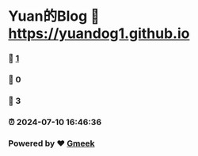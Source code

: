 # Yuan的Blog :link: https://yuandog1.github.io 
### :page_facing_up: [1](https://yuandog1.github.io/tag.html) 
### :speech_balloon: 0 
### :hibiscus: 3 
### :alarm_clock: 2024-07-10 16:46:36 
### Powered by :heart: [Gmeek](https://github.com/Meekdai/Gmeek)
